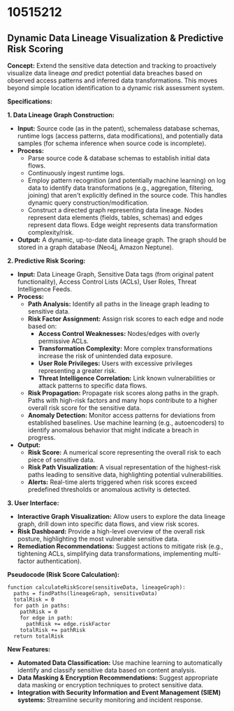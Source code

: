 # 10515212

## Dynamic Data Lineage Visualization & Predictive Risk Scoring

**Concept:** Extend the sensitive data detection and tracking to proactively visualize data lineage *and* predict potential data breaches based on observed access patterns and inferred data transformations. This moves beyond simple location identification to a dynamic risk assessment system.

**Specifications:**

**1. Data Lineage Graph Construction:**

*   **Input:** Source code (as in the patent), schemaless database schemas, runtime logs (access patterns, data modifications), and potentially data samples (for schema inference when source code is incomplete).
*   **Process:**
    *   Parse source code & database schemas to establish initial data flows.
    *   Continuously ingest runtime logs.
    *   Employ pattern recognition (and potentially machine learning) on log data to identify data transformations (e.g., aggregation, filtering, joining) that aren't explicitly defined in the source code. This handles dynamic query construction/modification.
    *   Construct a directed graph representing data lineage. Nodes represent data elements (fields, tables, schemas) and edges represent data flows.  Edge weight represents data transformation complexity/risk.
*   **Output:** A dynamic, up-to-date data lineage graph.  The graph should be stored in a graph database (Neo4j, Amazon Neptune).

**2. Predictive Risk Scoring:**

*   **Input:** Data Lineage Graph, Sensitive Data tags (from original patent functionality), Access Control Lists (ACLs), User Roles, Threat Intelligence Feeds.
*   **Process:**
    *   **Path Analysis:** Identify all paths in the lineage graph leading to sensitive data.
    *   **Risk Factor Assignment:** Assign risk scores to each edge and node based on:
        *   **Access Control Weaknesses:** Nodes/edges with overly permissive ACLs.
        *   **Transformation Complexity:**  More complex transformations increase the risk of unintended data exposure.
        *   **User Role Privileges:** Users with excessive privileges representing a greater risk.
        *   **Threat Intelligence Correlation:**  Link known vulnerabilities or attack patterns to specific data flows.
    *   **Risk Propagation:** Propagate risk scores along paths in the graph. Paths with high-risk factors and many hops contribute to a higher overall risk score for the sensitive data.
    *   **Anomaly Detection:**  Monitor access patterns for deviations from established baselines. Use machine learning (e.g., autoencoders) to identify anomalous behavior that might indicate a breach in progress.
*   **Output:**
    *   **Risk Score:** A numerical score representing the overall risk to each piece of sensitive data.
    *   **Risk Path Visualization:**  A visual representation of the highest-risk paths leading to sensitive data, highlighting potential vulnerabilities.
    *   **Alerts:** Real-time alerts triggered when risk scores exceed predefined thresholds or anomalous activity is detected.

**3. User Interface:**

*   **Interactive Graph Visualization:** Allow users to explore the data lineage graph, drill down into specific data flows, and view risk scores.
*   **Risk Dashboard:** Provide a high-level overview of the overall risk posture, highlighting the most vulnerable sensitive data.
*   **Remediation Recommendations:** Suggest actions to mitigate risk (e.g., tightening ACLs, simplifying data transformations, implementing multi-factor authentication).

**Pseudocode (Risk Score Calculation):**

```
function calculateRiskScore(sensitiveData, lineageGraph):
  paths = findPaths(lineageGraph, sensitiveData)
  totalRisk = 0
  for path in paths:
    pathRisk = 0
    for edge in path:
      pathRisk += edge.riskFactor 
    totalRisk += pathRisk
  return totalRisk
```

**New Features:**

*   **Automated Data Classification:**  Use machine learning to automatically identify and classify sensitive data based on content analysis.
*   **Data Masking & Encryption Recommendations:** Suggest appropriate data masking or encryption techniques to protect sensitive data.
*   **Integration with Security Information and Event Management (SIEM) systems:**  Streamline security monitoring and incident response.